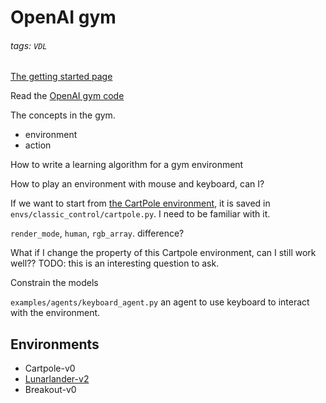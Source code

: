 # OpenAI gym

###### tags: `VDL`

[The getting started page](https://gym.openai.com/docs)

Read the [OpenAI gym code](https://github.com/openai/gym)

The concepts in the gym.

- environment
- action

How to write a learning algorithm for a gym environment

How to play an environment with mouse and keyboard, can I?

If we want to start from [the CartPole environment](), it is saved in `envs/classic_control/cartpole.py`. I need to be familiar with it.

`render_mode`, `human`, `rgb_array`. difference?

What if I change the property of this Cartpole environment, can I still work well?? TODO: this is an interesting question to ask.

Constrain the models 

`examples/agents/keyboard_agent.py` an agent to use keyboard to interact with the environment.

## Environments
- Cartpole-v0
- [Lunarlander-v2](https://gym.openai.com/envs/LunarLander-v2)
- Breakout-v0